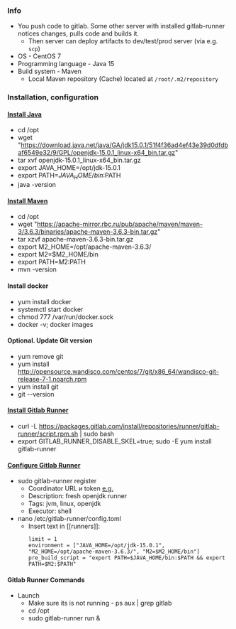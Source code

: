 ### Info
* You push code to gitlab. Some other server with installed gitlab-runner notices changes, pulls code and builds it.
    * Then server can deploy artifacts to dev/test/prod server (via e.g. `scp`)
* OS - CentOS 7
* Programming language - Java 15
* Build system - Maven
    * Local Maven repository (Cache) located at `/root/.m2/repository`

### Installation, configuration
#### [Install Java](https://jdk.java.net/15/)
* cd /opt
* wget "https://download.java.net/java/GA/jdk15.0.1/51f4f36ad4ef43e39d0dfdbaf6549e32/9/GPL/openjdk-15.0.1_linux-x64_bin.tar.gz"
* tar xvf openjdk-15.0.1_linux-x64_bin.tar.gz
* export JAVA_HOME=/opt/jdk-15.0.1
* export PATH=$JAVA_HOME/bin:$PATH
* java -version

#### [Install Maven](https://maven.apache.org/install.html)
* cd /opt
* wget "https://apache-mirror.rbc.ru/pub/apache/maven/maven-3/3.6.3/binaries/apache-maven-3.6.3-bin.tar.gz"
* tar xzvf apache-maven-3.6.3-bin.tar.gz
* export M2_HOME=/opt/apache-maven-3.6.3/
* export M2=$M2_HOME/bin
* export PATH=$M2:$PATH
* mvn -version

#### Install docker
* yum install docker
* systemctl start docker
* chmod 777 /var/run/docker.sock
* docker -v; docker images

#### Optional. Update Git version
* yum remove git
* yum install http://opensource.wandisco.com/centos/7/git/x86_64/wandisco-git-release-7-1.noarch.rpm
* yum install git
* git --version

#### [Install Gitlab Runner](https://docs.gitlab.com/runner/install/linux-repository.html)
* curl -L https://packages.gitlab.com/install/repositories/runner/gitlab-runner/script.rpm.sh | sudo bash
* export GITLAB_RUNNER_DISABLE_SKEL=true; sudo -E yum install gitlab-runner

#### [Configure Gitlab Runner](https://docs.gitlab.com/runner/register/index.html)
* sudo gitlab-runner register
    * Coordinator URL и token [e.g.](https://vcs.your-company.com/groups/your-project/-/settings/ci_cd)
    * Description: fresh openjdk runner
    * Tags: jvm, linux, openjdk
    * Executor: shell
* nano /etc/gitlab-runner/config.toml
    * Insert text in [[runners]]:
        ```
        limit = 1
        environment = ["JAVA_HOME=/opt/jdk-15.0.1", "M2_HOME=/opt/apache-maven-3.6.3/", "M2=$M2_HOME/bin"]
        pre_build_script = "export PATH=$JAVA_HOME/bin:$PATH && export PATH=$M2:$PATH"
        ```
#### Gitlab Runner Commands
* Launch
    * Make sure its is not running - ps aux | grep gitlab 
    * cd /opt
    * sudo gitlab-runner run &
